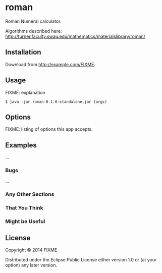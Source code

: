 # roman

Roman Numeral calculator.

Algorithms described here:
http://turner.faculty.swau.edu/mathematics/materialslibrary/roman/

## Installation

Download from http://example.com/FIXME.

## Usage

FIXME: explanation

    $ java -jar roman-0.1.0-standalone.jar [args]

## Options

FIXME: listing of options this app accepts.

## Examples

...

### Bugs

...

### Any Other Sections
### That You Think
### Might be Useful

## License

Copyright © 2014 FIXME

Distributed under the Eclipse Public License either version 1.0 or (at
your option) any later version.
